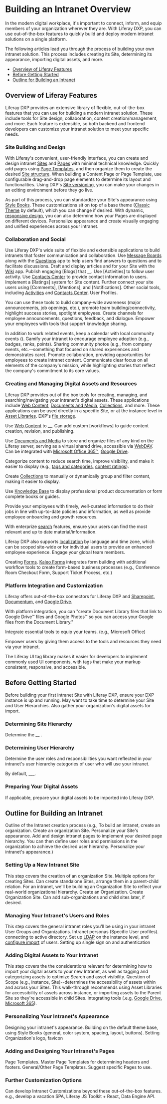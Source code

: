 # Building an Intranet Overview

In the modern digital workplace, it's important to connect, inform, and equip members of your organization wherever they are. With Liferay DXP, you can use out-of-the-box features to quickly build and deploy modern intranet solutions on a single platform. <!--Provide a functional/dynamic, secure, and reliable access point to content and resources... Create/provide seamless, content-rich experiences for users across your organization, regardless of device and location... -->

The following articles lead you through the process of building your own intranet solution. This process includes creating its Site, determining its appearance, importing digital assets, and more. <!-- First will provide an overview of DXP features that are useful for building a modern intranet. Then note any prerequisites or advice for before starting to build the intranet. Then provides an outline of the steps we'll go through in subsequent articles.-->

* [Overview of Liferay Features](#overview-of-liferay-features)
* [Before Getting Started](#before-getting-started)
* [Outline for Building an Intranet](#outline-for-building-an-intranet)

## Overview of Liferay Features

<!-- Statements regarding Liferay's specific features and how they contribute to building a modern intranet. Keep sections very short, and only address how each application meets an intranet need... -->
Liferay DXP provides an extensive library of flexible, out-of-the-box features that you can use for building a modern intranet solution. These include tools for Site design, collaboration, content creation/management, and more. Each feature is extensible, so both backend and frontend developers can customize your intranet solution to meet your specific needs.

### Site Building and Design

With Liferay's convenient, user-friendly interface, you can create and design intranet [Sites]() and [Pages]() with minimal technical knowledge<!--W/Cs-->. Quickly add pages using [Page Templates](), and then organize them to create the desired [Site structure]()<!--W/C...hierarchy?-->. When building a Content Page or Page Template, use configurable<!--W/C...modular?--> drag-and-drop page elements to determine its layout and functionalities. Using DXP's [Site versioning](), you can make your changes in an editing environment before they go live.

As part of this process, you can standardize your Site's appearance using [Style Books](). These customizations sit on top of a base theme ([Classic Theme]() by default), which you can change if desired. With dynamic, [responsive design](), you can also determine how your Pages are displayed on different devices. Personalize appearance and create visually engaging and unified experiences across your intranet.

<!-- WHAT ABOUT USERS? Add users, define and assign roles and permissions, manage user access through roles and permissions, organize them into [User Groups]() and [Organizations](). Connect to an active directory.
User [Segments]() are dynamically assigned user collections based on a common set of properties (e.g., job title, group, language, etc). Once you've created a user segment, you can use it to design personalized experiences for your users--determining how pages appear for each segment. Toggle through different user experiences.-->

### Collaboration and Social

Use Liferay DXP's wide suite of flexible and extensible applications to build intranets that foster communication and collaboration. Use [Message Boards]() along with the [Questions]() app to help users find answers to questions and to facilitate discussions. Draft and display articles and for your Site with the [Wiki]() app.<!--add custom workflow...--> Publish engaging [Blogs] that __.<!--add custom workflow...--> Use [Activities] to follow user activity. Use [Contacts Center]() to provide contact information to users. Implement a [Ratings] system for Site content. Further connect your site users using [Comments], [Mentions], and [Notifications].
Other social tools, including [Activities]() and [Contacts Center](). User Profiles.

You can use these tools to build company-wide awareness (major announcements, job openings, etc.), promote team building/connectivity, highlight success stories, spotlight employees.
Create channels for employee announcements, questions, feedback, and dialogue.
Empower your employees with tools that support knowledge sharing.

In addition to work related events, keep a calendar with local community events (). Gamify your intranet to encourage employee adoption (e.g., badges, ranks, points). Sharing community photos (e.g., from company events, etc.--something that focused on shared experiences and demonstrates care). Promote collaboration, providing opportunities for employees to create intranet content. Communicate clear focus on all elements of the company's mission, while highlighting stories that reflect the company's commitment to its core values.

### Creating and Managing Digital Assets and Resources

Liferay DXP provides out of the box tools for creating, managing, and searching/navigating your intranet's digital assets. These applications include [Web Content](), [Documents and Media](), [Collections](), and more. These applications can be used directly in a specific Site, or at the instance level in [Asset Libraries](). DXP's [file storage]().

Use [Web Content]() to __. Can add custom [workflows] to guide content creation, revision, and publishing.

Use [Documents and Media]() to store and organize files of any kind on the Liferay server, serving as a virtual shared drive, accessible via [WebDAV](). Can be integrated with [Microsoft Office 365&trade;](), [Google Drive]().

Categorize content to reduce search time, improve visibility, and make it easier to display (e.g., [tags and categories](), [content ratings]()).

Create [Collections]() to manually or dynamically group and filter content, making it easier to display.

Use [Knowledge Base]() to display professional product documentation or form complete books or guides.

Provide your employees with timely, well-curated information to do their jobs in line with up-to-date policies and information, as well as provide employee onboarding and growth resources.

With enterprize [search]() features, ensure your users can find the most relevant and up to date material/information. <!--Search: Content and metadata search, filters and facets, smart recommendations.--> 

Liferay DXP also supports [localization]() by language and time zone, which can be scoped site-wide or for individual users to provide an enhanced employee experience. Engage your global team members.

Creating [Forms](). [Kaleo Forms]() integrates form building with additional workflow tools to create form-based business processes (e.g., Conference Room Checkout Form, Support Ticket Process, etc.)

<!-- Data Integration: Leverage and connect existing data and systems on a unified platform to easily transition off legacy tools. Doing so, streamlines day-to-day business tool usage and supports an omnichannel experience no matter where your employee is. -->

### Platform Integration and Customization

Liferay offers out-of-the-box connectors for Liferay DXP and [Sharepoint](), [Documentum](), and [Google Drive]().

With platform integration, you can "create Document Library files that link to Google Drive™ files and Google Photos™ so you can access your Google files from the Document Library."

Integrate essential tools to equip your teams. (e.g., Microsoft Office)

Empower users by giving them access to the tools and resources they need via your intranet.

The Liferay UI tag library makes it easier for developers to implement commonly used UI components, with tags that make your markup consistent, responsive, and accessible.

## Before Getting Started

Before building your first intranet Site with Liferay DXP, ensure your DXP instance is up and running. May want to take time to determine your Site and User Hierarchies. Also gather your organization's digital assets for import.

### Determining Site Hierarchy

Determine the __ .

### Determining User Hierarchy

Determine the user roles and responsibilities you want reflected in your intranet's user hierarchy  categories of user who will use your intranet.

By default, ___.

### Preparing Your Digital Assets

If applicable, prepare your digital assets to be imported into Liferay DXP. 

## Outline for Building an Intranet

Outline of the Intranet creation process (e.g., To build an intranet, create an organization. Create an organization Site. Personalize your Site's appearance. Add and design intranet pages to implement your desired page hierarchy. You can then define user roles and permissions in the organization to achieve the desired user hierarchy. Personalize your intranet's appearance.)

### Setting Up a New Intranet Site

This step covers the creation of an organization Site.
Multiple options for creating Sites. Can create standalone Sites, arrange them in a parent-child relation.
For an intranet, we'll be building an Organization Site to reflect<!--aligns with/conforms to--> your real-world organizational hierarchy.
Create an Organization.
Create Organization Site.
Can add sub-organizations and child sites later, if desired.

### Managing Your Intranet's Users and Roles
<!-- ALT: Adding Intranet Users and Assigning Roles -->

This step covers the general intranet roles you'll be using in your intranet
User Groups and Organizations.
Intranet personas (Specific User profiles).
connecting to active directory. Set up [LDAP]() on the instance level, and [configure import]() of users. <!--mapping fields for attributes and groups to match users between your two systems.-->
Setting up single sign on and authentication

### Adding Digital Assets to Your Intranet

This step covers the the considerations relevant for determining how to import your digital assets to your new Intranet, as well as tagging and categorizing assets to optimize Search and asset visibility.
Question of Scope (e.g., instance, Site)--determines the accessibility of assets within and across your Sites.
This walk-through recommends using Asset Libraries for accessibility of assets across instance, or importing assets to the Parent Site so they're accessible in child Sites.
Integrating tools (.e.g, [Google Drive](), [Microsoft 365]()).

### Personalizing Your Intranet's Appearance

Designing your intranet's appearance.
Building on the default theme base, using Style Books (general, color system, spacing, layout, buttons).
Setting Organization's logo, favicon

### Adding and Designing Your Intranet's Pages

Page Templates.
Master Page Templates for determining headers and footers.
General/Other Page Templates.
Suggest specific Pages to use.

### Further Customization Options

Can develop Intranet Customizations beyond these out-of-the-box features.
e.g., develop a vacation SPA, Liferay JS Toolkit + React, Data Engine API.
